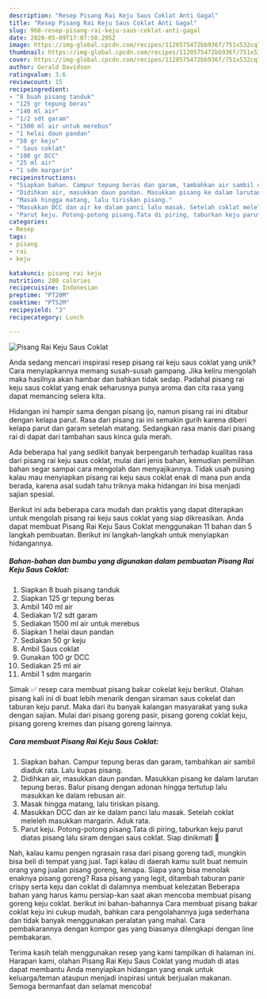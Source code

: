 ```yaml
---
description: "Resep Pisang Rai Keju Saus Coklat Anti Gagal"
title: "Resep Pisang Rai Keju Saus Coklat Anti Gagal"
slug: 968-resep-pisang-rai-keju-saus-coklat-anti-gagal
date: 2020-05-09T17:07:50.295Z
image: https://img-global.cpcdn.com/recipes/1120575472bb936f/751x532cq70/pisang-rai-keju-saus-coklat-foto-resep-utama.jpg
thumbnail: https://img-global.cpcdn.com/recipes/1120575472bb936f/751x532cq70/pisang-rai-keju-saus-coklat-foto-resep-utama.jpg
cover: https://img-global.cpcdn.com/recipes/1120575472bb936f/751x532cq70/pisang-rai-keju-saus-coklat-foto-resep-utama.jpg
author: Gerald Davidson
ratingvalue: 3.6
reviewcount: 15
recipeingredient:
- "8 buah pisang tanduk"
- "125 gr tepung beras"
- "140 ml air"
- "1/2 sdt garam"
- "1500 ml air untuk merebus"
- "1 helai daun pandan"
- "50 gr keju"
- " Saus coklat"
- "100 gr DCC"
- "25 ml air"
- "1 sdm margarin"
recipeinstructions:
- "Siapkan bahan. Campur tepung beras dan garam, tambahkan air sambil diaduk rata. Lalu kupas pisang."
- "Didihkan air, masukkan daun pandan. Masukkan pisang ke dalam larutan tepung beras. Balur pisang dengan adonan hingga tertutup lalu masukkan ke dalam rebusan air."
- "Masak hingga matang, lalu tiriskan pisang."
- "Masukkan DCC dan air ke dalam panci lalu masak. Setelah coklat meleleh masukkan margarin. Aduk rata."
- "Parut keju. Potong-potong pisang.Tata di piring, taburkan keju parut diatas pisang lalu siram dengan saus coklat. Siap dinikmati 🤤"
categories:
- Resep
tags:
- pisang
- rai
- keju

katakunci: pisang rai keju 
nutrition: 280 calories
recipecuisine: Indonesian
preptime: "PT20M"
cooktime: "PT52M"
recipeyield: "3"
recipecategory: Lunch

---
```



![Pisang Rai Keju Saus Coklat](https://img-global.cpcdn.com/recipes/1120575472bb936f/751x532cq70/pisang-rai-keju-saus-coklat-foto-resep-utama.jpg)

Anda sedang mencari inspirasi resep pisang rai keju saus coklat yang unik? Cara menyiapkannya memang susah-susah gampang. Jika keliru mengolah maka hasilnya akan hambar dan bahkan tidak sedap. Padahal pisang rai keju saus coklat yang enak seharusnya punya aroma dan cita rasa yang dapat memancing selera kita.

Hidangan ini hampir sama dengan pisang ijo, namun pisang rai ini ditabur dengan kelapa parut. Rasa dari pisang rai ini semakin gurih karena diberi kelapa parut dan garam setelah matang. Sedangkan rasa manis dari pisang rai di dapat dari tambahan saus kinca gula merah.

Ada beberapa hal yang sedikit banyak berpengaruh terhadap kualitas rasa dari pisang rai keju saus coklat, mulai dari jenis bahan, kemudian pemilihan bahan segar sampai cara mengolah dan menyajikannya. Tidak usah pusing kalau mau menyiapkan pisang rai keju saus coklat enak di mana pun anda berada, karena asal sudah tahu triknya maka hidangan ini bisa menjadi sajian spesial.


Berikut ini ada beberapa cara mudah dan praktis yang dapat diterapkan untuk mengolah pisang rai keju saus coklat yang siap dikreasikan. Anda dapat membuat Pisang Rai Keju Saus Coklat menggunakan 11 bahan dan 5 langkah pembuatan. Berikut ini langkah-langkah untuk menyiapkan hidangannya.

<!--inarticleads1-->

##### Bahan-bahan dan bumbu yang digunakan dalam pembuatan Pisang Rai Keju Saus Coklat:

1. Siapkan 8 buah pisang tanduk
1. Siapkan 125 gr tepung beras
1. Ambil 140 ml air
1. Sediakan 1/2 sdt garam
1. Sediakan 1500 ml air untuk merebus
1. Siapkan 1 helai daun pandan
1. Sediakan 50 gr keju
1. Ambil  Saus coklat
1. Gunakan 100 gr DCC
1. Sediakan 25 ml air
1. Ambil 1 sdm margarin


Simak ✅ resep cara membuat pisang bakar cokelat keju berikut. Olahan pisang kali ini di buat lebih menarik dengan siraman saus cokelat dan taburan keju parut. Maka dari itu banyak kalangan masyarakat yang suka dengan sajian. Mulai dari pisang goreng pasir, pisang goreng coklat keju, pisang goreng kremes dan pisang goreng lainnya. 

<!--inarticleads2-->

##### Cara membuat Pisang Rai Keju Saus Coklat:

1. Siapkan bahan. Campur tepung beras dan garam, tambahkan air sambil diaduk rata. Lalu kupas pisang.
1. Didihkan air, masukkan daun pandan. Masukkan pisang ke dalam larutan tepung beras. Balur pisang dengan adonan hingga tertutup lalu masukkan ke dalam rebusan air.
1. Masak hingga matang, lalu tiriskan pisang.
1. Masukkan DCC dan air ke dalam panci lalu masak. Setelah coklat meleleh masukkan margarin. Aduk rata.
1. Parut keju. Potong-potong pisang.Tata di piring, taburkan keju parut diatas pisang lalu siram dengan saus coklat. Siap dinikmati 🤤


Nah, kalau kamu pengen ngrasain rasa dari pisang goreng tadi, mungkin bisa beli di tempat yang jual. Tapi kalau di daerah kamu sulit buat nemuin orang yang jualan pisang goreng, kenapa. Siapa yang bisa menolak enaknya pisang goreng? Rasa pisang yang legit, ditambah taburan panir crispy serta keju dan coklat di dalamnya membuat kelezatan Beberapa bahan yang harus kamu persiap-kan saat akan mencoba membuat pisang goreng keju coklat. berikut ini bahan-bahannya Cara membuat pisang bakar coklat keju ini cukup mudah, bahkan cara pengolahannya juga sederhana dan tidak banyak menggunakan peralatan yang mahal. Cara pembakarannya dengan kompor gas yang biasanya dilengkapi dengan line pembakaran. 

Terima kasih telah menggunakan resep yang kami tampilkan di halaman ini. Harapan kami, olahan Pisang Rai Keju Saus Coklat yang mudah di atas dapat membantu Anda menyiapkan hidangan yang enak untuk keluarga/teman ataupun menjadi inspirasi untuk berjualan makanan. Semoga bermanfaat dan selamat mencoba!
